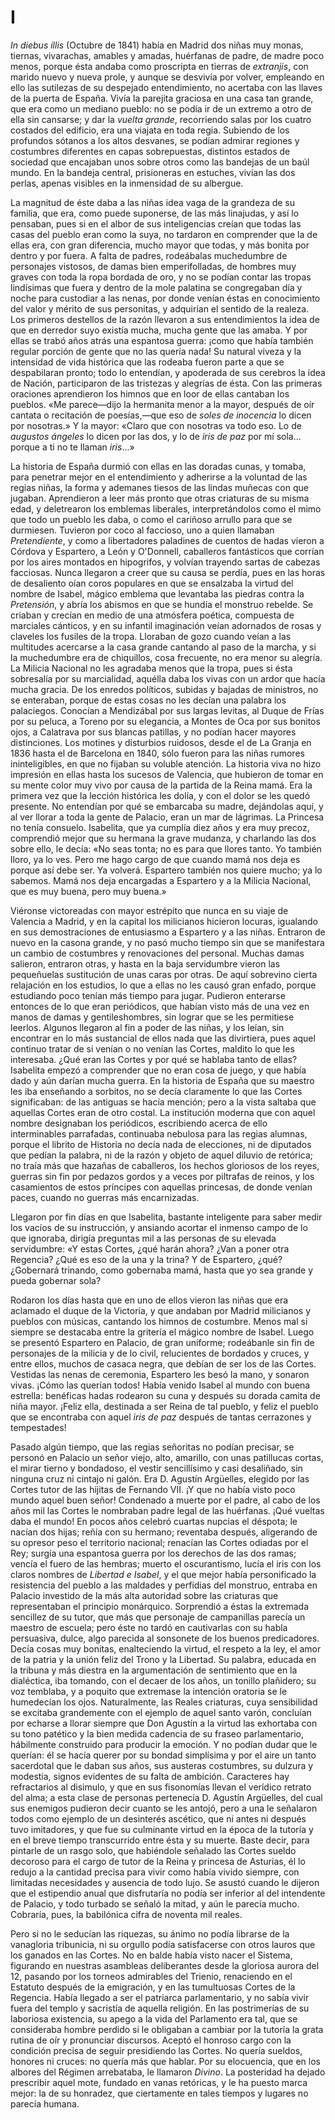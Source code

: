 # I

*In diebus illis* (Octubre de 1841) había en Madrid dos niñas muy monas,
tiernas, vivarachas, amables y amadas, huérfanas de padre, de madre poco menos,
porque ésta andaba como proscripta en tierras de *extranjis*, con marido nuevo
y nueva prole, y aunque se desvivía por volver, empleando en ello las sutilezas
de su despejado entendimiento, no acertaba con las llaves de la puerta de
España. Vivía la parejita graciosa en una casa tan grande, que era como un
mediano pueblo: no se podía ir de un extremo a otro de ella sin cansarse; y dar
la *vuelta grande*, recorriendo salas por los cuatro costados del edificio, era
una viajata en toda regia. Subiendo de los profundos sótanos a los altos
desvanes, se podían admirar regiones y costumbres diferentes en capas
sobrepuestas, distintos estados de sociedad que encajaban unos sobre otros como
las bandejas de un baúl mundo. En la bandeja central, prisioneras en estuches,
vivían las dos perlas, apenas visibles en la inmensidad de su albergue.

La magnitud de éste daba a las niñas idea vaga de la grandeza de su familia,
que era, como puede suponerse, de las más linajudas, y así lo pensaban, pues si
en el albor de sus inteligencias creían que todas las casas del pueblo eran
como la suya, no tardaron en comprender que la de ellas era, con gran
diferencia, mucho mayor que todas, y más bonita por dentro y por fuera. A falta
de padres, rodeábalas muchedumbre de personajes vistosos, de damas bien
emperifolladas, de hombres muy graves con toda la ropa bordada de oro, y no se
podían contar las tropas lindísimas que fuera y dentro de la mole palatina se
congregaban día y noche para custodiar a las nenas, por donde venían éstas en
conocimiento del valor y mérito de sus personitas, y adquirían el sentido de la
realeza. Los primeros destellos de la razón llevaron a sus entendimientos la
idea de que en derredor suyo existía mucha, mucha gente que las amaba. Y por
ellas se trabó años atrás una espantosa guerra: ¡como que había también regular
porción de gente que no las quería nada! Su natural viveza y la intensidad de
vida histórica que las rodeaba fueron parte a que se despabilaran pronto; todo
lo entendían, y apoderada de sus cerebros la idea de Nación, participaron de
las tristezas y alegrías de ésta. Con las primeras oraciones aprendieron los
himnos que en loor de ellas cantaban los pueblos. «Me parece—dijo la hermanita
menor a la mayor, después de oír cantata o recitación de poesías,—que eso de
*soles de inocencia* lo dicen por nosotras.» Y la mayor: «Claro que con
nosotras va todo eso. Lo de *augustos ángeles* lo dicen por las dos, y lo de
*iris de paz* por mí sola... porque a ti no te llaman *iris*...»

La historia de España durmió con ellas en las doradas cunas, y tomaba, para
penetrar mejor en el entendimiento y adherirse a la voluntad de las regias
niñas, la forma y ademanes tiesos de las lindas muñecas con que jugaban.
Aprendieron a leer más pronto que otras criaturas de su misma edad,
y deletrearon los emblemas liberales, interpretándolos como el mimo que todo un
pueblo les daba, o como el cariñoso arrullo para que se durmiesen. Tuvieron por
coco al faccioso, uno a quien llamaban *Pretendiente*, y como a libertadores
paladines de cuentos de hadas vieron a Córdova y Espartero, a León y O'Donnell,
caballeros fantásticos que corrían por los aires montados en hipogrifos,
y volvían trayendo sartas de cabezas facciosas. Nunca llegaron a creer que su
causa se perdía, pues en las horas de desaliento oían coros populares en que se
ensalzaba la virtud del nombre de Isabel, mágico emblema que levantaba las
piedras contra la *Pretensión*, y abría los abismos en que se hundía el
monstruo rebelde. Se criaban y crecían en medio de una atmósfera poética,
compuesta de marciales cánticos, y en su infantil imaginación veían adornados
de rosas y claveles los fusiles de la tropa. Lloraban de gozo cuando veían
a las multitudes acercarse a la casa grande cantando al paso de la marcha, y si
la muchedumbre era de chiquillos, cosa frecuente, no era menor su alegría. La
Milicia Nacional no les agradaba menos que la tropa, pues si ésta sobresalía
por su marcialidad, aquélla daba los vivas con un ardor que hacía mucha gracia.
De los enredos políticos, subidas y bajadas de ministros, no se enteraban,
porque de estas cosas no les decían una palabra los palaciegos. Conocían
a Mendizábal por sus largas levitas, al Duque de Frías por su peluca, a Toreno
por su elegancia, a Montes de Oca por sus bonitos ojos, a Calatrava por sus
blancas patillas, y no podían hacer mayores distinciones. Los motines
y disturbios ruidosos, desde el de La Granja en 1836 hasta el de Barcelona en
1840, sólo fueron para las niñas rumores ininteligibles, en que no fijaban su
voluble atención. La historia viva no hizo impresión en ellas hasta los sucesos
de Valencia, que hubieron de tomar en su mente color muy vivo por causa de la
partida de la Reina mamá. Era la primera vez que la lección histórica les
dolía, y con el dolor se les quedó presente. No entendían por qué se embarcaba
su madre, dejándolas aquí, y al ver llorar a toda la gente de Palacio, eran un
mar de lágrimas. La Princesa no tenía consuelo. Isabelita, que ya cumplía diez
años y era muy precoz, comprendió mejor que su hermana la grave mudanza,
y charlando las dos sobre ello, le decía: «No seas tonta; no es para que llores
tanto. Yo también lloro, ya lo ves. Pero me hago cargo de que cuando mamá nos
deja es porque así debe ser. Ya volverá. Espartero también nos quiere mucho; ya
lo sabemos. Mamá nos deja encargadas a Espartero y a la Milicia Nacional, que
es muy buena, pero muy buena.»

Viéronse victoreadas con mayor estrépito que nunca en su viaje de Valencia
a Madrid, y en la capital los milicianos hicieron locuras, igualando en sus
demostraciones de entusiasmo a Espartero y a las niñas. Entraron de nuevo en la
casona grande, y no pasó mucho tiempo sin que se manifestara un cambio de
costumbres y renovaciones del personal. Muchas damas salieron, entraron otras,
y hasta en la baja servidumbre vieron las pequeñuelas sustitución de unas caras
por otras. De aquí sobrevino cierta relajación en los estudios, lo que a ellas
no les causó gran enfado, porque estudiando poco tenían más tiempo para jugar.
Pudieron enterarse entonces de lo que eran periódicos, que habían visto más de
una vez en manos de damas y gentileshombres, sin lograr que se les permitiese
leerlos. Algunos llegaron al fin a poder de las niñas, y los leían, sin
encontrar en lo más sustancial de ellos nada que las divirtiera, pues aquel
continuo tratar de si venían o no venían las Cortes, maldito lo que les
interesaba. ¿Qué eran las Cortes y por qué se hablaba tanto de ellas? Isabelita
empezó a comprender que no eran cosa de juego, y que había dado y aún darían
mucha guerra. En la historia de España que su maestro les iba enseñando
a sorbitos, no se decía claramente lo que las Cortes significaban: de las
antiguas se hacía mención; pero a la vista saltaba que aquellas Cortes eran de
otro costal. La institución moderna que con aquel nombre designaban los
periódicos, escribiendo acerca de ello interminables parrafadas, continuaba
nebulosa para las regias alumnas, porque el librito de Historia no decía nada
de elecciones, ni de diputados que pedían la palabra, ni de la razón y objeto
de aquel diluvio de retórica; no traía más que hazañas de caballeros, los
hechos gloriosos de los reyes, guerras sin fin por pedazos gordos y a veces por
piltrafas de reinos, y los casamientos de estos príncipes con aquellas
princesas, de donde venían paces, cuando no guerras más encarnizadas.

Llegaron por fin días en que Isabelita, bastante inteligente para saber medir
los vacíos de su instrucción, y ansiando acortar el inmenso campo de lo que
ignoraba, dirigía preguntas mil a las personas de su elevada servidumbre: «Y
estas Cortes, ¿qué harán ahora? ¿Van a poner otra Regencia? ¿Qué es eso de la
una y la trina? Y de Espartero, ¿qué? ¿Gobernará trinando, como gobernaba mamá,
hasta que yo sea grande y pueda gobernar sola?

Rodaron los días hasta que en uno de ellos vieron las niñas que era aclamado el
duque de la Victoria, y que andaban por Madrid milicianos y pueblos con
músicas, cantando los himnos de costumbre. Menos mal si siempre se destacaba
entre la gritería el mágico nombre de Isabel. Luego se presentó Espartero en
Palacio, de gran uniforme; rodeábanle sin fin de personajes de la milicia y de
lo civil, relucientes de bordados y cruces, y entre ellos, muchos de casaca
negra, que debían de ser los de las Cortes. Vestidas las nenas de ceremonia,
Espartero les besó la mano, y sonaron vivas. ¡Cómo las querían todos! Había
venido Isabel al mundo con buena estrella: benéficas hadas rodearon su cuna
y después su dorada camita de niña mayor. ¡Feliz ella, destinada a ser Reina de
tal pueblo, y feliz el pueblo que se encontraba con aquel *iris de paz* después
de tantas cerrazones y tempestades!

Pasado algún tiempo, que las regias señoritas no podían precisar, se personó en
Palacio un señor viejo, alto, amarillo, con unas patillucas cortas, el mirar
tierno y bondadoso, el vestir sencillísimo y casi desaliñado, sin ninguna cruz
ni cintajo ni galón. Era D. Agustín Argüelles, elegido por las Cortes tutor de
las hijitas de Fernando VII. ¡Y que no había visto poco mundo aquel buen señor!
Condenado a muerte por el padre, al cabo de los años mil las Cortes le
nombraban padre legal de las huérfanas. ¡Qué vueltas daba el mundo! En pocos
años celebró cuartas nupcias el déspota; le nacían dos hijas; reñía con su
hermano; reventaba después, aligerando de su opresor peso el territorio
nacional; renacían las Cortes odiadas por el Rey; surgía una espantosa guerra
por los derechos de las dos ramas; vencía el fuero de las hembras; muerto el
oscurantismo, lucía el iris con los claros nombres de *Libertad e Isabel*, y el
que mejor había personificado la resistencia del pueblo a las maldades
y perfidias del monstruo, entraba en Palacio investido de la más alta autoridad
sobre las criaturas que representaban el principio monárquico. Sorprendió
a éstas la extremada sencillez de su tutor, que más que personaje de
campanillas parecía un maestro de escuela; pero éste no tardó en cautivarlas
con su habla persuasiva, dulce, algo parecida al sonsonete de los buenos
predicadores. Decía cosas muy bonitas, enalteciendo la virtud, el respeto a la
ley, el amor de la patria y la unión feliz del Trono y la Libertad. Su palabra,
educada en la tribuna y más diestra en la argumentación de sentimiento que en
la dialéctica, iba tomando, con el decaer de los años, un tonillo plañidero; su
voz temblaba, y a poquito que extremase la intención oratoria se le humedecían
los ojos. Naturalmente, las Reales criaturas, cuya sensibilidad se excitaba
grandemente con el ejemplo de aquel santo varón, concluían por echarse a llorar
siempre que Don Agustín a la virtud las exhortaba con su tono patético y la
bien medida cadencia de su fraseo parlamentario, hábilmente construido para
producir la emoción. Y no podían dudar que le querían: él se hacía querer por
su bondad simplísima y por el aire un tanto sacerdotal que le daban sus años,
sus austeras costumbres, su dulzura y modestia, signos evidentes de su falta de
ambición. Caracteres hay refractarios al disimulo, y que en sus fisonomías
llevan el verídico retrato del alma; a esta clase de personas pertenecía D.
Agustín Argüelles, del cual sus enemigos pudieron decir cuanto se les antojó,
pero a una le señalaron todos como ejemplo de un desinterés ascético, que ni
antes ni después tuvo imitadores, y que fue su culminante virtud en la época de
la tutoría y en el breve tiempo transcurrido entre ésta y su muerte. Baste
decir, para pintarle de un rasgo solo, que habiéndole señalado las Cortes
sueldo decoroso para el cargo de tutor de la Reina y princesa de Asturias, él
lo redujo a la cantidad precisa para vivir como había vivido siempre, con
limitadas necesidades y ausencia de todo lujo. Se asustó cuando le dijeron que
el estipendio anual que disfrutaría no podía ser inferior al del intendente de
Palacio, y todo turbado se señaló la mitad, y aún le parecía mucho. Cobraría,
pues, la babilónica cifra de noventa mil reales.

Pero si no le seducían las riquezas, su ánimo no podía librarse de la
vanagloria tribunicia, ni su orgullo podía satisfacerse con otros lauros que
los ganados en las Cortes. No en balde había visto nacer el Sistema, figurando
en nuestras asambleas deliberantes desde la gloriosa aurora del 12, pasando por
los torneos admirables del Trienio, renaciendo en el Estatuto después de la
emigración, y en las tumultuosas Cortes de la Regencia. Había llegado a ser el
patriarca parlamentario, y no sabía vivir fuera del templo y sacristía de
aquella religión. En las postrimerías de su laboriosa existencia, su apego a la
vida del Parlamento era tal, que se consideraba hombre perdido si le obligaban
a cambiar por la tutoría la grata rutina de oír y pronunciar discursos. Aceptó
el honroso cargo con la condición precisa de seguir presidiendo las Cortes. No
quería sueldos, honores ni cruces: no quería más que hablar. Por su elocuencia,
que en los albores del Régimen arrebataba, le llamaron *Divino*. La posteridad ha
dejado prescribir aquel mote, fundado en vanas retóricas, y le ha puesto marca
mejor: la de su honradez, que ciertamente en tales tiempos y lugares no parecía
humana.
